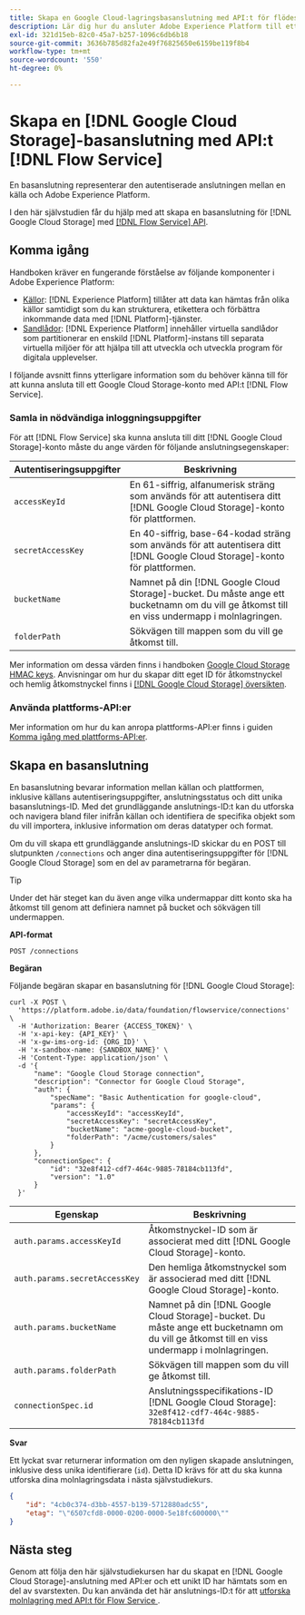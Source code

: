 ```yaml
---
title: Skapa en Google Cloud-lagringsbasanslutning med API:t för flödestjänsten
description: Lär dig hur du ansluter Adobe Experience Platform till ett Google Cloud-lagringskonto med API:t för flödestjänst.
exl-id: 321d15eb-82c0-45a7-b257-1096c6db6b18
source-git-commit: 3636b785d82fa2e49f76825650e6159be119f8b4
workflow-type: tm+mt
source-wordcount: '550'
ht-degree: 0%

---
```


# Skapa en [!DNL Google Cloud Storage]-basanslutning med API:t [!DNL Flow Service]

En basanslutning representerar den autentiserade anslutningen mellan en källa och Adobe Experience Platform.

I den här självstudien får du hjälp med att skapa en basanslutning för [!DNL Google Cloud Storage] med [[!DNL Flow Service] API](https://www.adobe.io/experience-platform-apis/references/flow-service/).

## Komma igång

Handboken kräver en fungerande förståelse av följande komponenter i Adobe Experience Platform:

* [Källor](../../../../home.md): [!DNL Experience Platform] tillåter att data kan hämtas från olika källor samtidigt som du kan strukturera, etikettera och förbättra inkommande data med [!DNL Platform]-tjänster.
* [Sandlådor](../../../../../sandboxes/home.md): [!DNL Experience Platform] innehåller virtuella sandlådor som partitionerar en enskild [!DNL Platform]-instans till separata virtuella miljöer för att hjälpa till att utveckla och utveckla program för digitala upplevelser.

I följande avsnitt finns ytterligare information som du behöver känna till för att kunna ansluta till ett Google Cloud Storage-konto med API:t [!DNL Flow Service].

### Samla in nödvändiga inloggningsuppgifter

För att [!DNL Flow Service] ska kunna ansluta till ditt [!DNL Google Cloud Storage]-konto måste du ange värden för följande anslutningsegenskaper:

| Autentiseringsuppgifter | Beskrivning |
| ---------- | ----------- |
| `accessKeyId` | En 61-siffrig, alfanumerisk sträng som används för att autentisera ditt [!DNL Google Cloud Storage]-konto för plattformen. |
| `secretAccessKey` | En 40-siffrig, base-64-kodad sträng som används för att autentisera ditt [!DNL Google Cloud Storage]-konto för plattformen. |
| `bucketName` | Namnet på din [!DNL Google Cloud Storage]-bucket. Du måste ange ett bucketnamn om du vill ge åtkomst till en viss undermapp i molnlagringen. |
| `folderPath` | Sökvägen till mappen som du vill ge åtkomst till. |

Mer information om dessa värden finns i handboken [Google Cloud Storage HMAC keys](https://cloud.google.com/storage/docs/authentication/hmackeys#overview). Anvisningar om hur du skapar ditt eget ID för åtkomstnyckel och hemlig åtkomstnyckel finns i [[!DNL Google Cloud Storage] översikten](../../../../connectors/cloud-storage/google-cloud-storage.md).

### Använda plattforms-API:er

Mer information om hur du kan anropa plattforms-API:er finns i guiden [Komma igång med plattforms-API:er](../../../../../landing/api-guide.md).

## Skapa en basanslutning

En basanslutning bevarar information mellan källan och plattformen, inklusive källans autentiseringsuppgifter, anslutningsstatus och ditt unika basanslutnings-ID. Med det grundläggande anslutnings-ID:t kan du utforska och navigera bland filer inifrån källan och identifiera de specifika objekt som du vill importera, inklusive information om deras datatyper och format.

Om du vill skapa ett grundläggande anslutnings-ID skickar du en POST till slutpunkten `/connections` och anger dina autentiseringsuppgifter för [!DNL Google Cloud Storage] som en del av parametrarna för begäran.

>[!TIP]
>
>Under det här steget kan du även ange vilka undermappar ditt konto ska ha åtkomst till genom att definiera namnet på bucket och sökvägen till undermappen.

**API-format**

```http
POST /connections
```

**Begäran**

Följande begäran skapar en basanslutning för [!DNL Google Cloud Storage]:

```shell
curl -X POST \
  'https://platform.adobe.io/data/foundation/flowservice/connections' \
  -H 'Authorization: Bearer {ACCESS_TOKEN}' \
  -H 'x-api-key: {API_KEY}' \
  -H 'x-gw-ims-org-id: {ORG_ID}' \
  -H 'x-sandbox-name: {SANDBOX_NAME}' \
  -H 'Content-Type: application/json' \
  -d '{
      "name": "Google Cloud Storage connection",
      "description": "Connector for Google Cloud Storage",
      "auth": {
          "specName": "Basic Authentication for google-cloud",
          "params": {
              "accessKeyId": "accessKeyId",
              "secretAccessKey": "secretAccessKey",
              "bucketName": "acme-google-cloud-bucket",
              "folderPath": "/acme/customers/sales"
          }
      },
      "connectionSpec": {
          "id": "32e8f412-cdf7-464c-9885-78184cb113fd",
          "version": "1.0"
      }
  }'
```

| Egenskap | Beskrivning |
| -------- | ----------- |
| `auth.params.accessKeyId` | Åtkomstnyckel-ID som är associerat med ditt [!DNL Google Cloud Storage]-konto. |
| `auth.params.secretAccessKey` | Den hemliga åtkomstnyckel som är associerad med ditt [!DNL Google Cloud Storage]-konto. |
| `auth.params.bucketName` | Namnet på din [!DNL Google Cloud Storage]-bucket. Du måste ange ett bucketnamn om du vill ge åtkomst till en viss undermapp i molnlagringen. |
| `auth.params.folderPath` | Sökvägen till mappen som du vill ge åtkomst till. |
| `connectionSpec.id` | Anslutningsspecifikations-ID [!DNL Google Cloud Storage]: `32e8f412-cdf7-464c-9885-78184cb113fd` |

**Svar**

Ett lyckat svar returnerar information om den nyligen skapade anslutningen, inklusive dess unika identifierare (`id`). Detta ID krävs för att du ska kunna utforska dina molnlagringsdata i nästa självstudiekurs.

```json
{
    "id": "4cb0c374-d3bb-4557-b139-5712880adc55",
    "etag": "\"6507cfd8-0000-0200-0000-5e18fc600000\""
}
```

## Nästa steg

Genom att följa den här självstudiekursen har du skapat en [!DNL Google Cloud Storage]-anslutning med API:er och ett unikt ID har hämtats som en del av svarstexten. Du kan använda det här anslutnings-ID:t för att [utforska molnlagring med API:t för Flow Service ](../../explore/cloud-storage.md).
